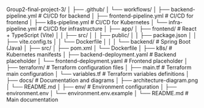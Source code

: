 
Group2-final-project-3/
│
├── .github/
│   └── workflows/
│       ├── backend-pipeline.yml          # CI/CD for backend
│       ├── frontend-pipeline.yml         # CI/CD for frontend
│       ├── k8s-pipeline.yml              # CI/CD for Kubernetes
│       └── infra-pipeline.yml            # CI/CD for infrastructure
│
├── app/
│   ├── frontend/                         # React + TypeScript (Vite)
│   │   ├── src/
│   │   ├── public/
│   │   ├── package.json
│   │   ├── vite.config.ts
│   │   └── Dockerfile
│   │
│   └── backend/                          # Spring Boot (Java)
│       ├── src/
│       ├── pom.xml
│       └── Dockerfile
│
├── k8s/                                  # Kubernetes manifests
│   ├── backend-deployment.yaml           # Backend placeholder
│   └── frontend-deployment.yaml          # Frontend placeholder
│
├── terraform/                            # Terraform configuration files
│   ├── main.tf                           # Terraform main configuration
│   └── variables.tf                      # Terraform variables definitions
│
├── docs/                                 # Documentation and diagrams
│   ├── architecture-diagram.png
│   └── README.md
│
├── env/                                  # Environment configuration
│   ├── environment.env
│   └── environment.env.example
│
└── README.md                             # Main documentation

